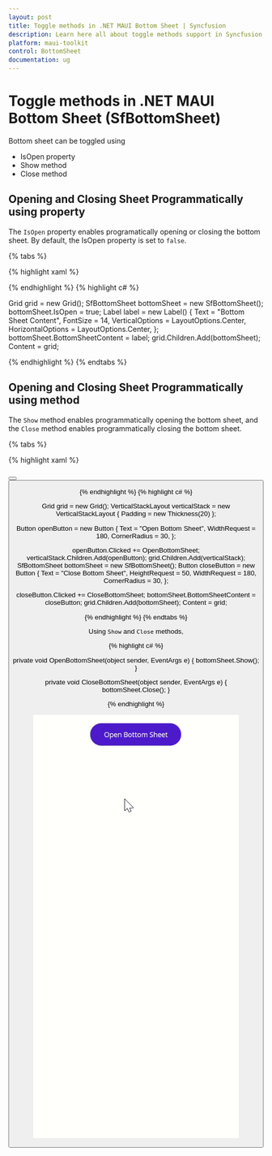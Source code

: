 ```yaml
---
layout: post
title: Toggle methods in .NET MAUI Bottom Sheet | Syncfusion
description: Learn here all about toggle methods support in Syncfusion .NET MAUI Bottom Sheet(SfBottomSheet) control.
platform: maui-toolkit
control: BottomSheet
documentation: ug
---
```


# Toggle methods in .NET MAUI Bottom Sheet (SfBottomSheet)

Bottom sheet can be toggled using

* IsOpen property
* Show method
* Close method

## Opening and Closing Sheet Programmatically using property

The `IsOpen` property enables programatically opening or closing the bottom sheet. By default, the IsOpen property is set to `false`.

{% tabs %}

{% highlight xaml %}

<Grid>
    <bottomSheet:SfBottomSheet IsOpen="True">
        <bottomSheet:SfBottomSheet.BottomSheetContent>
            <Label Text="Bottom Sheet Content" VerticalOptions="Center" HorizontalOptions="Center" FontSize="14" />
        </bottomSheet:SfBottomSheet.BottomSheetContent>
    </bottomSheet:SfBottomSheet>
</Grid>

{% endhighlight %}
{% highlight c# %}

Grid grid = new Grid();
SfBottomSheet bottomSheet = new SfBottomSheet();
bottomSheet.IsOpen = true;
Label label = new Label()
{
    Text = "Bottom Sheet Content",
    FontSize = 14,
    VerticalOptions = LayoutOptions.Center,
    HorizontalOptions = LayoutOptions.Center,
};
bottomSheet.BottomSheetContent = label;
grid.Children.Add(bottomSheet);
Content = grid;

{% endhighlight %}
{% endtabs %}


## Opening and Closing Sheet Programmatically using method
The `Show` method enables programmatically opening the bottom sheet, and the `Close` method enables programmatically closing the bottom sheet.

{% tabs %}

{% highlight xaml %}

<Grid>
    <VerticalStackLayout Padding="20">
       <Button Text="Open Bottom Sheet" Clicked="OpenBottomSheet" WidthRequest="180" CornerRadius="30"/>
    </VerticalStackLayout>
    <bottomSheet:SfBottomSheet x:Name="bottomSheet">
        <bottomSheet:SfBottomSheet.BottomSheetContent>
            <Button Text="Close Bottom Sheet" Clicked="CloseBottomSheet" HeightRequest="50" WidthRequest="180" CornerRadius="30"/>
        </bottomSheet:SfBottomSheet.BottomSheetContent>
    </bottomSheet:SfBottomSheet>
</Grid>

{% endhighlight %}
{% highlight c# %}

Grid grid = new Grid();
VerticalStackLayout verticalStack = new VerticalStackLayout
{
    Padding = new Thickness(20)
};

Button openButton = new Button
{
    Text = "Open Bottom Sheet",
    WidthRequest = 180,
    CornerRadius = 30,
};

openButton.Clicked += OpenBottomSheet;
verticalStack.Children.Add(openButton);
grid.Children.Add(verticalStack);
SfBottomSheet bottomSheet = new SfBottomSheet();
Button closeButton = new Button
{
    Text = "Close Bottom Sheet",
    HeightRequest = 50,
    WidthRequest = 180,
    CornerRadius = 30,
};

closeButton.Clicked += CloseBottomSheet;
bottomSheet.BottomSheetContent = closeButton;
grid.Children.Add(bottomSheet);
Content = grid;

{% endhighlight %}
{% endtabs %}

Using `Show` and `Close` methods,

{% highlight c# %}

private void OpenBottomSheet(object sender, EventArgs e)
{
    bottomSheet.Show();
}

private void CloseBottomSheet(object sender, EventArgs e)
{
    bottomSheet.Close();
}

{% endhighlight %}

![Toggle Gif for BottomSheet](images/toggleMethod.gif)